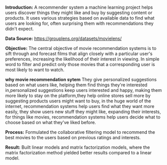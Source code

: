 **Introduction:** A recommender system a machine learning project helps users discover things they might like and buy by suggesting content or products. It uses various strategies based on available data to find what users are looking for, often surprising them with recommendations they didn't expect.

**Data Source:** https://grouplens.org/datasets/movielens/

**Objective:** The central objective of movie recommendation systems is to sift through and forecast films that align closely with a particular user's preferences, increasing the likelihood of their interest in viewing. In simple word to filter and predict only those movies that a corresponding user is most likely to want to watch. 

**why movie recommendation sytem**
They give personalized suggestions based on what users like, helping them find things they're interested in,personalized suggestions keep users interested and happy, making them more likely to stay on the platform,they help online stores sell more by suggesting products users might want to buy, in the huge world of the internet, recommendation systems help users find what they want more easily, they show users new stuff they might like, expanding their interests, for things like movies, recommendation systems help users decide what to choose based on what they've liked before.

**Process:** Formulated the collaborative filtering model to recommend the best movies to the users based on previous ratings and interests.

 **Result:** Built linear models and matrix factorization models, where the matrix factorization method yielded better results compared to a linear model.
